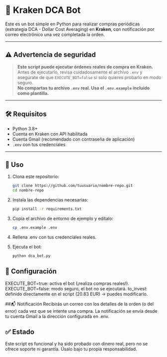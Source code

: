 # 🤖 Kraken DCA Bot

Este es un bot simple en Python para realizar compras periódicas (estrategia DCA - Dollar Cost Averaging) en **Kraken**, con notificación por correo electrónico una vez completada la orden.

---

## ⚠️ Advertencia de seguridad

> **Este script puede ejecutar órdenes reales de compra en Kraken.**  
> Antes de ejecutarlo, revisa cuidadosamente el archivo `.env` y asegúrate de que `EXECUTE_BOT=false` si solo quieres probarlo en modo seguro.  
> **No compartas tu archivo `.env` real. Usa el `.env.example` incluido como plantilla.**

---

## 🛠 Requisitos

- Python 3.8+
- Cuenta en Kraken con API habilitada
- Cuenta Gmail (recomendado con contraseña de aplicación)
- `.env` con tus credenciales

---

## 🚀 Uso

1. Clona este repositorio:

   ```bash
   git clone https://github.com/tuusuario/nombre-repo.git
   cd nombre-repo
   
2. Instala las dependencias necesarias:

   ```bash
   pip install -r requirements.txt

3. Copia el archivo de entorno de ejemplo y edítalo:

   ```bash
   cp .env.example .env

4. Rellena .env con tus credenciales reales.

5. Ejecuta el bot:

   ```bash
   python dca_bot.py

## 🔧 Configuración
EXECUTE_BOT=true: activa el bot (¡realiza compras reales!).
EXECUTE_BOT=false: modo seguro, el bot no se ejecutará.
to_invest: definido directamente en el script (20.83 EUR) → puedes modificarlo.

##📬 Notificación
Recibirás un correo con los detalles de la orden (o del error) cada vez que se intente una compra.
La notificación se envía desde tu cuenta Gmail a la dirección configurada en .env.

## ✅ Estado
Este script es funcional y ha sido probado con dinero real, pero no se ofrece soporte ni garantía.
Úsalo bajo tu propia responsabilidad.

